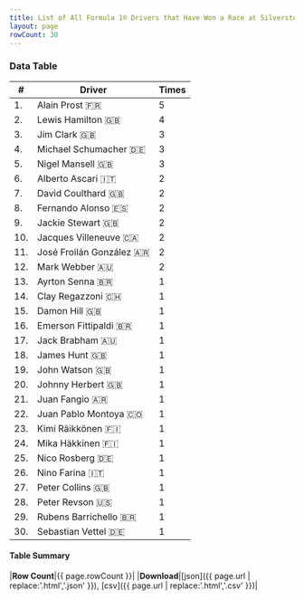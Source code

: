 ```yaml
---
title: List of All Formula 1® Drivers that Have Won a Race at Silverstone Circuit
layout: page
rowCount: 30
---
```


<canvas id="chart" width="400" height="180"></canvas>
<script>
var data = {
    "datasets": [
        {
            "backgroundColor": "#f3a935",
            "borderColor": "#f68639",
            "borderWidth": 1,
            "data": [
                5.0,
                4.0,
                3.0,
                3.0,
                3.0,
                2.0,
                2.0,
                2.0,
                2.0,
                2.0,
                2.0,
                2.0,
                1.0,
                1.0,
                1.0,
                1.0,
                1.0,
                1.0,
                1.0,
                1.0,
                1.0,
                1.0,
                1.0,
                1.0,
                1.0,
                1.0,
                1.0,
                1.0,
                1.0,
                1.0
            ],
            "label": "Times"
        }
    ],
    "labels": [
        "Alain Prost",
        "Lewis Hamilton",
        "Jim Clark",
        "Michael Schumacher",
        "Nigel Mansell",
        "Alberto Ascari",
        "David Coulthard",
        "Fernando Alonso",
        "Jackie Stewart",
        "Jacques Villeneuve",
        "José Froilán González",
        "Mark Webber",
        "Ayrton Senna",
        "Clay Regazzoni",
        "Damon Hill",
        "Emerson Fittipaldi",
        "Jack Brabham",
        "James Hunt",
        "John Watson",
        "Johnny Herbert",
        "Juan Fangio",
        "Juan Pablo Montoya",
        "Kimi Räikkönen",
        "Mika Häkkinen",
        "Nico Rosberg",
        "Nino Farina",
        "Peter Collins",
        "Peter Revson",
        "Rubens Barrichello",
        "Sebastian Vettel"
    ]
};
var options = {
  legend: {
    display: false
  },
  scales: {
    xAxes: [{
      ticks: {
        beginAtZero: true,
        maxRotation: 180,
        display: window.innerWidth > 800
      }
    }],
    yAxes: [{
      ticks: {
        beginAtZero: true
      }
    }]
  },
  onResize: function(chart, size) {
    chart.options.scales.xAxes[0].ticks.display = size.width > 800;
  }
};
new Chart("chart", {
    data: data,
    type: 'bar',
    options: options
});
</script>



### Data Table

| # | Driver | Times |
|--|--|--|
| 1. | Alain Prost 🇫🇷 | 5 |
| 2. | Lewis Hamilton 🇬🇧 | 4 |
| 3. | Jim Clark 🇬🇧 | 3 |
| 4. | Michael Schumacher 🇩🇪 | 3 |
| 5. | Nigel Mansell 🇬🇧 | 3 |
| 6. | Alberto Ascari 🇮🇹 | 2 |
| 7. | David Coulthard 🇬🇧 | 2 |
| 8. | Fernando Alonso 🇪🇸 | 2 |
| 9. | Jackie Stewart 🇬🇧 | 2 |
| 10. | Jacques Villeneuve 🇨🇦 | 2 |
| 11. | José Froilán González 🇦🇷 | 2 |
| 12. | Mark Webber 🇦🇺 | 2 |
| 13. | Ayrton Senna 🇧🇷 | 1 |
| 14. | Clay Regazzoni 🇨🇭 | 1 |
| 15. | Damon Hill 🇬🇧 | 1 |
| 16. | Emerson Fittipaldi 🇧🇷 | 1 |
| 17. | Jack Brabham 🇦🇺 | 1 |
| 18. | James Hunt 🇬🇧 | 1 |
| 19. | John Watson 🇬🇧 | 1 |
| 20. | Johnny Herbert 🇬🇧 | 1 |
| 21. | Juan Fangio 🇦🇷 | 1 |
| 22. | Juan Pablo Montoya 🇨🇴 | 1 |
| 23. | Kimi Räikkönen 🇫🇮 | 1 |
| 24. | Mika Häkkinen 🇫🇮 | 1 |
| 25. | Nico Rosberg 🇩🇪 | 1 |
| 26. | Nino Farina 🇮🇹 | 1 |
| 27. | Peter Collins 🇬🇧 | 1 |
| 28. | Peter Revson 🇺🇸 | 1 |
| 29. | Rubens Barrichello 🇧🇷 | 1 |
| 30. | Sebastian Vettel 🇩🇪 | 1 |

#### Table Summary

|**Row Count**|{{ page.rowCount }}|
|**Download**|[json]({{ page.url | replace:'.html','.json' }}), [csv]({{ page.url | replace:'.html','.csv' }})|
